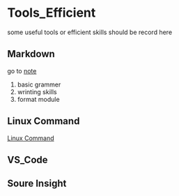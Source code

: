 # Tools_Efficient
some useful tools or efficient skills should be record here 
## Markdown
go to [note](/Note_Markdown/REAMDE.md) 
1. basic grammer
2. wrinting skills
3. format module 
## Linux Command
[Linux Command](/Linux_Command/linux_command.md) 
## VS_Code
## Soure Insight
